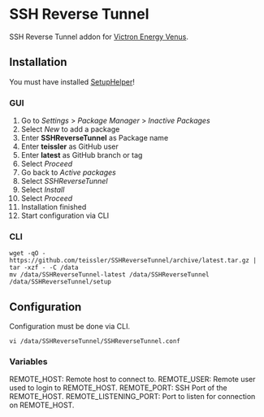 # SSH Reverse Tunnel

SSH Reverse Tunnel addon for [Victron Energy Venus](https://github.com/victronenergy/venus).

## Installation

You must have installed [SetupHelper](https://github.com/kwindrem/SetupHelper)!

### GUI

1. Go to *Settings* > *Package Manager* > *Inactive Packages*
1. Select *New* to add a package
1. Enter **SSHReverseTunnel** as Package name
1. Enter **teissler** as GitHub user
1. Enter **latest** as GitHub branch or tag
1. Select *Proceed*
1. Go back to *Active packages*
1. Select *SSHReverseTunnel*
1. Select *Install*
1. Select *Proceed*
1. Installation finished
1. Start configuration via CLI

### CLI

```
wget -qO - https://github.com/teissler/SSHReverseTunnel/archive/latest.tar.gz | tar -xzf - -C /data
mv /data/SSHReverseTunnel-latest /data/SSHReverseTunnel
/data/SSHReverseTunnel/setup
```

## Configuration

Configuration must be done via CLI.

```
vi /data/SSHReverseTunnel/SSHReverseTunnel.conf
```

### Variables

REMOTE_HOST: Remote host to connect to.
REMOTE_USER: Remote user used to login to REMOTE_HOST.
REMOTE_PORT: SSH Port of the REMOTE_HOST.
REMOTE_LISTENING_PORT: Port to listen for connection on REMOTE_HOST.

